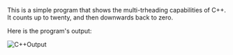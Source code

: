 This is a simple program that shows the multi-trheading capabilities of C++. It counts up to twenty, and then downwards back to zero.

Here is the program's output:

![C++Output](https://github.com/IRPCode/Mod7-Portfolio-Milestone/assets/149165168/1dc08079-6cfe-4840-b129-6f64939a5c30)
